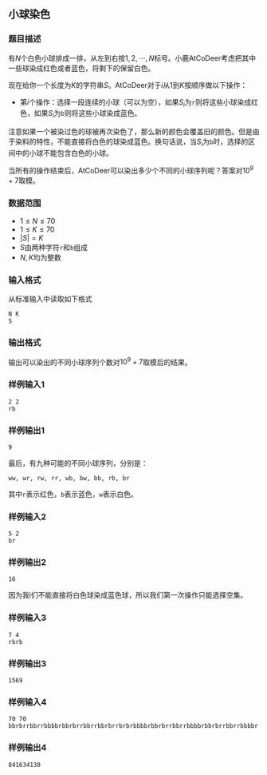 ## 小球染色

### 题目描述

有$N$个白色小球排成一排，从左到右按$1,2,\cdots,N$标号。小鹿AtCoDeer考虑把其中一些球染成红色或者蓝色，将剩下的保留白色。

现在给你一个长度为$K$的字符串$S$。AtCoDeer对于$i$从$1$到$K$按顺序做以下操作：

- 第$i$个操作：选择一段连续的小球（可以为空），如果$S_i$为`r`则将这些小球染成红色，如果$S_i$为`b`则将这些小球染成蓝色。

注意如果一个被染过色的球被再次染色了，那么新的颜色会覆盖旧的颜色。但是由于染料的特性，不能直接将白色的球染成蓝色。换句话说，当$S_i$为`b`时，选择的区间中的小球不能包含白色的小球。

当所有的操作结束后，AtCoDeer可以染出多少个不同的小球序列呢？答案对$10^9+7$取模。



### 数据范围

- $1\le N\le 70$
- $1\le K\le 70$
- $|S|=K$
- $S$由两种字符`r`和`b`组成
- $N,K$均为整数



### 输入格式

从标准输入中读取如下格式

```
N K
S
```

### 输出格式

输出可以染出的不同小球序列个数对$10^9+7$取模后的结果。



### 样例输入1

```
2 2
rb
```

### 样例输出1

```
9
```

最后，有九种可能的不同小球序列，分别是：

```
ww, wr, rw, rr, wb, bw, bb, rb, br
```

其中`r`表示红色，`b`表示蓝色，`w`表示白色。



### 样例输入2

```
5 2
br
```

### 样例输出2

```
16
```

因为我i们不能直接将白色球染成蓝色球，所以我们第一次操作只能选择空集。



### 样例输入3

```
7 4
rbrb
```

### 样例输出3

```
1569
```



### 样例输入4

```
70 70
bbrbrrbbrrbbbbrbbrbrrbbrrbbrbrrbrbrbbbbrbbrbrrbbrrbbbbrbbrbrrbbrrbbbbr
```

### 样例输出4

```
841634130
```